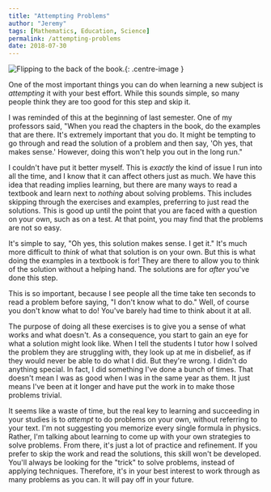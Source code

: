 ```yaml
---
title: "Attempting Problems"
author: "Jeremy"
tags: [Mathematics, Education, Science]
permalink: /attempting-problems
date: 2018-07-30
---
```


![Flipping to the back of the book.](https://res.cloudinary.com/dh3hm8pb7/image/upload/c_scale,q_auto:best,w_600/v1532957186/BackFlip_NoSignature.png){: .centre-image }

One of the most important things you can do when learning a new subject is *attempting* it with your best effort. While this sounds simple, so many people think they are too good for this step and skip it.

I was reminded of this at the beginning of last semester. One of my professors said, "When you read the chapters in the book, do the examples that are there. It's extremely important that you do. It might be tempting to go through and read the solution of a problem and then say, 'Oh yes, that makes sense.' However, doing this won't help you out in the long run."

I couldn't have put it better myself. This is *exactly* the kind of issue I run into all the time, and I know that it can affect others just as much. We have this idea that reading implies learning, but there are many ways to read a textbook and learn next to *nothing* about solving problems. This includes skipping through the exercises and examples, preferring to just read the solutions. This is good up until the point that you are faced with a question on your own, such as on a test. At that point, you may find that the problems are not so easy.

It's simple to say, "Oh yes, this solution makes sense. I get it." It's much more difficult to *think* of what that solution is on your own. But this is what doing the examples in a textbook is for! They are there to allow you to think of the solution without a helping hand. The solutions are for *after* you've done this step.

This is so important, because I see people all the time take ten seconds to read a problem before saying, "I don't know what to do." Well, of course you don't know what to do! You've barely had time to think about it at all.

The purpose of doing all these exercises is to give you a sense of what works and what doesn't. As a consequence, you start to gain an eye for what a solution might look like. When I tell the students I tutor how I solved the problem they are struggling with, they look up at me in disbelief, as if they would never be able to do what I did. But they're wrong. I didn't do anything special. In fact, I did something I've done a bunch of times. That doesn't mean I was as good when I was in the same year as them. It just means I've been at it longer and have put the work in to make those problems trivial.

It seems like a waste of time, but the real key to learning and succeeding in your studies is to *attempt* to do problems on your own, without referring to your text. I'm not suggesting you memorize every single formula in physics. Rather, I'm talking about learning to come up with your own strategies to solve problems. From there, it's just a lot of practice and refinement. If you prefer to skip the work and read the solutions, this skill won't be developed. You'll always be looking for the "trick" to solve problems, instead of applying techniques. Therefore, it's in your best interest to work through as many problems as you can. It will pay off in your future.
